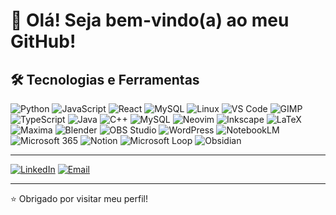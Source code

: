 # 👋 Olá! Seja bem-vindo(a) ao meu GitHub!

## 🛠️ Tecnologias e Ferramentas

![Python](https://img.shields.io/badge/-Python-3776AB?style=flat&logo=python&logoColor=fff)
![JavaScript](https://img.shields.io/badge/-JavaScript-F7DF1E?style=flat&logo=javascript&logoColor=000)
![React](https://img.shields.io/badge/-React-61DAFB?style=flat&logo=react&logoColor=000)
![MySQL](https://img.shields.io/badge/-MySQL-4479A1?style=flat&logo=mysql&logoColor=fff)
![Linux](https://img.shields.io/badge/-Linux-FCC624?style=flat&logo=linux&logoColor=000)
![VS Code](https://img.shields.io/badge/-VS%20Code-007ACC?style=flat&logo=visual-studio-code&logoColor=fff)
![GIMP](https://img.shields.io/badge/-GIMP-5C5543?style=flat&logo=gimp&logoColor=white)
![TypeScript](https://img.shields.io/badge/-TypeScript-3178C6?style=flat&logo=typescript&logoColor=white)
![Java](https://img.shields.io/badge/-Java-007396?style=flat&logo=openjdk&logoColor=white)
![C++](https://img.shields.io/badge/-C++-00599C?style=flat&logo=c%2B%2B&logoColor=white)
![MySQL](https://img.shields.io/badge/-MySQL-4479A1?style=flat&logo=mysql&logoColor=white)
![Neovim](https://img.shields.io/badge/-Neovim-57A143?style=flat&logo=neovim&logoColor=white)
![Inkscape](https://img.shields.io/badge/-Inkscape-000000?style=flat&logo=inkscape&logoColor=white)
![LaTeX](https://img.shields.io/badge/-LaTeX-008080?style=flat&logo=latex&logoColor=white)
![Maxima](https://img.shields.io/badge/-Maxima-073763?style=flat&logo=gnu&logoColor=white)
![Blender](https://img.shields.io/badge/-Blender-F5792A?style=flat&logo=blender&logoColor=white)
![OBS Studio](https://img.shields.io/badge/-OBS%20Studio-302E31?style=flat&logo=obsstudio&logoColor=white)
![WordPress](https://img.shields.io/badge/-WordPress-21759B?style=flat&logo=wordpress&logoColor=white)
![NotebookLM](https://img.shields.io/badge/-NotebookLM-4285F4?style=flat&logo=google&logoColor=white)
![Microsoft 365](https://img.shields.io/badge/-Microsoft%20365-D83B01?style=flat&logo=microsoft&logoColor=white)
![Notion](https://img.shields.io/badge/-Notion-000000?style=flat&logo=notion&logoColor=white)
![Microsoft Loop](https://img.shields.io/badge/-Microsoft%20Loop-8938FF?style=flat&logo=microsoftloop&logoColor=white)
![Obsidian](https://img.shields.io/badge/-Obsidian-483699?style=flat&logo=obsidian&logoColor=white)


---

[![LinkedIn](https://img.shields.io/badge/-LinkedIn-0A66C2?style=flat&logo=linkedin&logoColor=white)](https://www.linkedin.com/in/eliaquim-quintino)
[![Email](https://img.shields.io/badge/-Email-D14836?style=flat&logo=gmail&logoColor=white)](mailto:eliaquimquintino@gmail.com.com)

---

⭐ Obrigado por visitar meu perfil!
